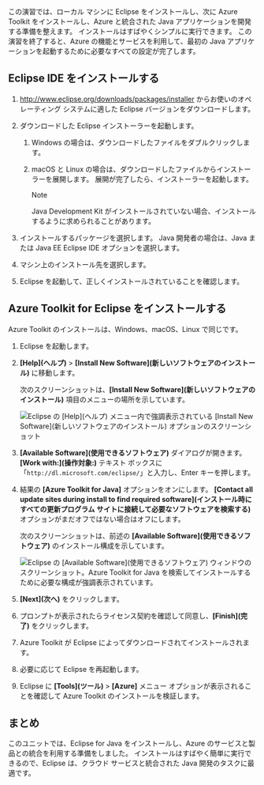 この演習では、ローカル マシンに Eclipse をインストールし、次に Azure Toolkit をインストールし、Azure と統合された Java アプリケーションを開発する準備を整えます。 インストールはすばやくシンプルに実行できます。 この演習を終了すると、Azure の機能とサービスを利用して、最初の Java アプリケーションを起動するために必要なすべての設定が完了します。

## <a name="install-eclipse-ide"></a>Eclipse IDE をインストールする

1. http://www.eclipse.org/downloads/packages/installer からお使いのオペレーティング システムに適した Eclipse バージョンをダウンロードします。

1. ダウンロードした Eclipse インストーラーを起動します。

    1. Windows の場合は、ダウンロードしたファイルをダブルクリックします。

    1. macOS と Linux の場合は、ダウンロードしたファイルからインストーラーを展開します。 展開が完了したら、インストーラーを起動します。

        > [!NOTE]
        > Java Development Kit がインストールされていない場合、インストールするように求められることがあります。

1. インストールするパッケージを選択します。 Java 開発者の場合は、Java または Java EE Eclipse IDE オプションを選択します。

1. マシン上のインストール先を選択します。

1. Eclipse を起動して、正しくインストールされていることを確認します。

## <a name="install-azure-toolkit-for-eclipse"></a>Azure Toolkit for Eclipse をインストールする

Azure Toolkit のインストールは、Windows、macOS、Linux で同じです。

1. Eclipse を起動します。

1. **[Help]\(ヘルプ\)** > **[Install New Software]\(新しいソフトウェアのインストール\)** に移動します。

    次のスクリーンショットは、**[Install New Software]\(新しいソフトウェアのインストール\)** 項目のメニューの場所を示しています。

    ![Eclipse の [Help]\(ヘルプ\) メニュー内で強調表示されている [Install New Software]\(新しいソフトウェアのインストール\) オプションのスクリーンショット](../media/7-eclipse-install-new-software.png)

1. **[Available Software]\(使用できるソフトウェア\)** ダイアログが開きます。 **[Work with:]\(操作対象:\)** テキスト ボックスに「`http://dl.microsoft.com/eclipse/`」と入力し、Enter キーを押します。

1. 結果の **[Azure Toolkit for Java]** オプションをオンにします。 **[Contact all update sites during install to find required software]\(インストール時にすべての更新プログラム サイトに接続して必要なソフトウェアを検索する\)** オプションがまだオフではない場合はオフにします。

    次のスクリーンショットは、前述の **[Available Software]\(使用できるソフトウェア\)** のインストール構成を示しています。

    ![Eclipse の [Available Software]\(使用できるソフトウェア\) ウィンドウのスクリーンショット。Azure Toolkit for Java を検索してインストールするために必要な構成が強調表示されています。](../media/7-eclipse-download-azure-toolkit-for-java.png)

1. **[Next]\(次へ\)** をクリックします。

1. プロンプトが表示されたらライセンス契約を確認して同意し、**[Finish]\(完了\)** をクリックします。

1. Azure Toolkit が Eclipse によってダウンロードされてインストールされます。

1. 必要に応じて Eclipse を再起動します。

1. Eclipse に **[Tools]\(ツール\)** > **[Azure]** メニュー オプションが表示されることを確認して Azure Toolkit のインストールを検証します。

## <a name="summary"></a>まとめ

このユニットでは、Eclipse for Java をインストールし、Azure のサービスと製品との統合を利用する準備をしました。 インストールはすばやく簡単に実行できるので、Eclipse は、クラウド サービスと統合された Java 開発のタスクに最適です。
